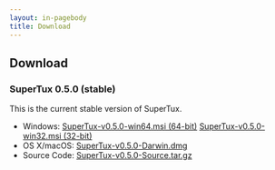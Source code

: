 ```yaml
---
layout: in-pagebody
title: Download
---
```


## Download

### SuperTux 0.5.0 (stable)

This is the current stable version of SuperTux.

- Windows: [SuperTux-v0.5.0-win64.msi (64-bit)](https://github.com/SuperTux/supertux/releases/download/v0.5.0/SuperTux-v0.5.0-win64.msi) [SuperTux-v0.5.0-win32.msi (32-bit)](https://github.com/SuperTux/supertux/releases/download/v0.5.0/SuperTux-v0.5.0-win32.msi)
- OS X/macOS: [SuperTux-v0.5.0-Darwin.dmg](https://github.com/SuperTux/supertux/releases/download/v0.5.0/SuperTux-v0.5.0-Darwin.dmg)
- Source Code: [SuperTux-v0.5.0-Source.tar.gz](https://github.com/SuperTux/supertux/releases/download/v0.5.0/SuperTux-v0.5.0-Source.tar.gz)

